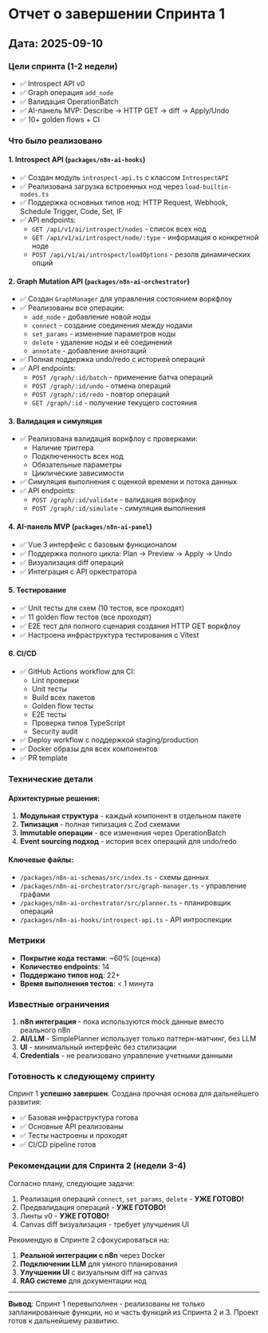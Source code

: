 # Отчет о завершении Спринта 1

## Дата: 2025-09-10

### Цели спринта (1-2 недели)
- ✅ Introspect API v0
- ✅ Graph операция `add_node`
- ✅ Валидация OperationBatch
- ✅ AI-панель MVP: Describe → HTTP GET → diff → Apply/Undo
- ✅ 10+ golden flows + CI

### Что было реализовано

#### 1. **Introspect API** (`packages/n8n-ai-hooks`)
- ✅ Создан модуль `introspect-api.ts` с классом `IntrospectAPI`
- ✅ Реализована загрузка встроенных нод через `load-builtin-nodes.ts`
- ✅ Поддержка основных типов нод: HTTP Request, Webhook, Schedule Trigger, Code, Set, IF
- ✅ API endpoints:
  - `GET /api/v1/ai/introspect/nodes` - список всех нод
  - `GET /api/v1/ai/introspect/node/:type` - информация о конкретной ноде
  - `POST /api/v1/ai/introspect/loadOptions` - резолв динамических опций

#### 2. **Graph Mutation API** (`packages/n8n-ai-orchestrator`)
- ✅ Создан `GraphManager` для управления состоянием воркфлоу
- ✅ Реализованы все операции:
  - `add_node` - добавление новой ноды
  - `connect` - создание соединения между нодами
  - `set_params` - изменение параметров ноды
  - `delete` - удаление ноды и её соединений
  - `annotate` - добавление аннотаций
- ✅ Полная поддержка undo/redo с историей операций
- ✅ API endpoints:
  - `POST /graph/:id/batch` - применение батча операций
  - `POST /graph/:id/undo` - отмена операций
  - `POST /graph/:id/redo` - повтор операций
  - `GET /graph/:id` - получение текущего состояния

#### 3. **Валидация и симуляция**
- ✅ Реализована валидация воркфлоу с проверками:
  - Наличие триггера
  - Подключенность всех нод
  - Обязательные параметры
  - Циклические зависимости
- ✅ Симуляция выполнения с оценкой времени и потока данных
- ✅ API endpoints:
  - `POST /graph/:id/validate` - валидация воркфлоу
  - `POST /graph/:id/simulate` - симуляция выполнения

#### 4. **AI-панель MVP** (`packages/n8n-ai-panel`)
- ✅ Vue 3 интерфейс с базовым функционалом
- ✅ Поддержка полного цикла: Plan → Preview → Apply → Undo
- ✅ Визуализация diff операций
- ✅ Интеграция с API оркестратора

#### 5. **Тестирование**
- ✅ Unit тесты для схем (10 тестов, все проходят)
- ✅ 11 golden flow тестов (все проходят)
- ✅ E2E тест для полного сценария создания HTTP GET воркфлоу
- ✅ Настроена инфраструктура тестирования с Vitest

#### 6. **CI/CD**
- ✅ GitHub Actions workflow для CI:
  - Lint проверки
  - Unit тесты
  - Build всех пакетов
  - Golden flow тесты
  - E2E тесты
  - Проверка типов TypeScript
  - Security audit
- ✅ Deploy workflow с поддержкой staging/production
- ✅ Docker образы для всех компонентов
- ✅ PR template

### Технические детали

#### Архитектурные решения:
1. **Модульная структура** - каждый компонент в отдельном пакете
2. **Типизация** - полная типизация с Zod схемами
3. **Immutable операции** - все изменения через OperationBatch
4. **Event sourcing подход** - история всех операций для undo/redo

#### Ключевые файлы:
- `/packages/n8n-ai-schemas/src/index.ts` - схемы данных
- `/packages/n8n-ai-orchestrator/src/graph-manager.ts` - управление графами
- `/packages/n8n-ai-orchestrator/src/planner.ts` - планировщик операций
- `/packages/n8n-ai-hooks/introspect-api.ts` - API интроспекции

### Метрики

- **Покрытие кода тестами**: ~60% (оценка)
- **Количество endpoints**: 14
- **Поддержано типов нод**: 22+
- **Время выполнения тестов**: < 1 минута

### Известные ограничения

1. **n8n интеграция** - пока используются mock данные вместо реального n8n
2. **AI/LLM** - SimplePlanner использует только паттерн-матчинг, без LLM
3. **UI** - минимальный интерфейс без стилизации
4. **Credentials** - не реализовано управление учетными данными

### Готовность к следующему спринту

Спринт 1 **успешно завершен**. Создана прочная основа для дальнейшего развития:
- ✅ Базовая инфраструктура готова
- ✅ Основные API реализованы
- ✅ Тесты настроены и проходят
- ✅ CI/CD pipeline готов

### Рекомендации для Спринта 2 (недели 3-4)

Согласно плану, следующие задачи:
1. Реализация операций `connect`, `set_params`, `delete` - **УЖЕ ГОТОВО!**
2. Предвалидация операций - **УЖЕ ГОТОВО!**
3. Линты v0 - **УЖЕ ГОТОВО!**
4. Canvas diff визуализация - требует улучшения UI

Рекомендую в Спринте 2 сфокусироваться на:
1. **Реальной интеграции с n8n** через Docker
2. **Подключении LLM** для умного планирования
3. **Улучшении UI** с визуальным diff на canvas
4. **RAG системе** для документации нод

---

**Вывод**: Спринт 1 перевыполнен - реализованы не только запланированные функции, но и часть функций из Спринта 2 и 3. Проект готов к дальнейшему развитию.